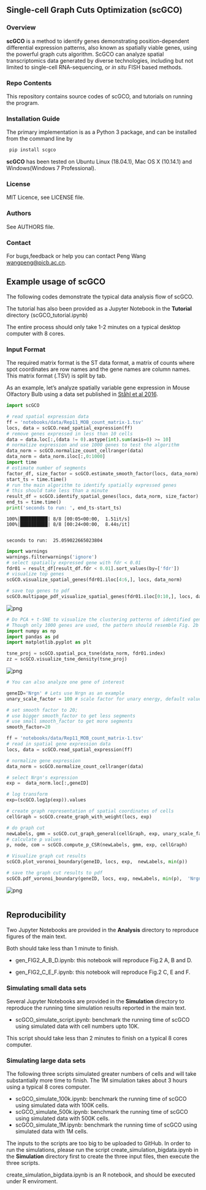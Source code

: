 
## Single-cell Graph Cuts Optimization (scGCO)

### Overview

**scGCO** is a method to identify genes demonstrating position-dependent differential expression patterns, also known as spatially viable genes, using the powerful graph cuts algorithm. ScGCO can analyze spatial transcriptomics data generated by diverse technologies, including but not limited to single-cell RNA-sequencing, or *in situ* FISH based methods.

### Repo Contents

This repository contains source codes of scGCO, and tutorials on running the program.

### Installation Guide

The primary implementation is as a Python 3 package, and can be installed from the command line by


```python
 pip install scgco
```


**scGCO** has been tested on Ubuntu Linux (18.04.1), Mac OS X (10.14.1) and Windows(Windows 7 Professional).

### License
MIT Licence, see LICENSE file.

###  Authors
See AUTHORS file.

### Contact
For bugs,feedback or help you can contact Peng Wang <wangpeng@picb.ac.cn>.

## Example usage of scGCO

The following codes demonstrate the typical data analysis flow of scGCO. 

The tutorial has also been provided as a Jupyter Notebook in the **Tutorial** directory (scGCO_tutorial.ipynb)

The entire process should only take 1-2 minutes on a typical desktop computer with 8 cores.

### Input Format
The required matrix format is the ST data format, a matrix of counts where spot coordinates are row names and the gene names are column names. This matrix format (.TSV) is split by tab.

As an example, let’s analyze spatially variable gene expression in Mouse Olfactory Bulb using a data set published in [Ståhl et al 2016](http://science.sciencemag.org/content/353/6294/78). 


```python
import scGCO

# read spatial expression data
ff = 'notebooks/data/Rep11_MOB_count_matrix-1.tsv'
locs, data = scGCO.read_spatial_expression(ff)
# remove genes expressed in less than 10 cells
data = data.loc[:,(data != 0).astype(int).sum(axis=0) >= 10]
# normalize expression and use 1000 genes to test the algorithm
data_norm = scGCO.normalize_count_cellranger(data)
data_norm = data_norm.iloc[:,0:1000]
import time
# estimate number of segments
factor_df, size_factor = scGCO.estimate_smooth_factor(locs, data_norm)
start_ts = time.time()
# run the main algorithm to identify spatially expressed genes
# this should take less than a minute 
result_df = scGCO.identify_spatial_genes(locs, data_norm, size_factor)
end_ts = time.time()
print('seconds to run: ', end_ts-start_ts)
```

    100%|██████████| 8/8 [00:05<00:00,  1.51it/s]
    100%|██████████| 8/8 [00:24<00:00,  8.44s/it]


    seconds to run:  25.059022665023804



```python
import warnings
warnings.filterwarnings('ignore')
# select spatially expressed gene with fdr < 0.01
fdr01 = result_df[result_df.fdr < 0.01].sort_values(by=['fdr'])
# visualize top genes
scGCO.visualize_spatial_genes(fdr01.iloc[4:6,], locs, data_norm)

# save top genes to pdf
scGCO.multipage_pdf_visualize_spatial_genes(fdr01.iloc[0:10,], locs, data_norm, 'notebooks/figures/top10_genes.pdf')
```


![png](Tutorial/figures/top_genes.png)



```python
# Do PCA + t-SNE to visualize the clustering patterns of identified genes
# Though only 1000 genes are used, the pattern should resemble Fig. 2b in the manuscript
import numpy as np
import pandas as pd
import matplotlib.pyplot as plt

tsne_proj = scGCO.spatial_pca_tsne(data_norm, fdr01.index)
zz = scGCO.visualize_tsne_density(tsne_proj)
```


![png](Tutorial/figures/density.png)



```python
# You can also analyze one gene of interest

geneID='Nrgn' # Lets use Nrgn as an example
unary_scale_factor = 100 # scale factor for unary energy, default value works well

# set smooth factor to 20; 
# use bigger smooth_factor to get less segments
# use small smooth_factor to get more segments
smooth_factor=20 

ff = 'notebooks/data/Rep11_MOB_count_matrix-1.tsv' 
# read in spatial gene expression data
locs, data = scGCO.read_spatial_expression(ff)

# normalize gene expression
data_norm = scGCO.normalize_count_cellranger(data)

# select Nrgn's expression
exp =  data_norm.loc[:,geneID]

# log transform
exp=(scGCO.log1p(exp)).values

# create graph representation of spatial coordinates of cells
cellGraph = scGCO.create_graph_with_weight(locs, exp)

# do graph cut
newLabels, gmm = scGCO.cut_graph_general(cellGraph, exp, unary_scale_factor, smooth_factor)
# calculate p values
p, node, com = scGCO.compute_p_CSR(newLabels, gmm, exp, cellGraph)

# Visualize graph cut results
scGCO.plot_voronoi_boundary(geneID, locs, exp,  newLabels, min(p)) 

# save the graph cut results to pdf
scGCO.pdf_voronoi_boundary(geneID, locs, exp, newLabels, min(p),  'Nrgn.pdf')

```


![png](Tutorial/figures/Nrgn.png)



```python

```
## Reproducibility

Two Jupyter Notebooks are provided in the **Analysis** directory to reproduce figures of the main text. 

Both should take less than 1 minute to finish.

* gen_FIG2_A_B_D.ipynb: this notebook will reproduce Fig.2 A, B and D.

* gen_FIG2_C_E_F.ipynb: this notebook will reproduce Fig.2 C, E and F.

### Simulating small data sets

Several Jupyter Notebooks are provided in the **Simulation**  directory to reproduce the running time simulation results reported in the main text.

* scGCO_simulate_script.ipynb: benchmark the running time of scGCO using simulated data with cell numbers upto 10K. 

This script should take less than 2 minutes to finish on a typical 8 cores computer.


### Simulating large data sets

The following three scripts simulated greater numbers of cells and will take substantially more time to finish.
The 1M simulation takes about 3 hours using a typical 8 cores computer.
* scGCO_simulate_100k.ipynb: benchmark the running time of scGCO using simulated data with 100K cells.
* scGCO_simulate_500k.ipynb: benchmark the running time of scGCO using simulated data with 500K cells.
* scGCO_simulate_1M.ipynb: benchmark the running time of scGCO using simulated data with 1M cells.

The inputs to the scripts are too big to be uploaded to GitHub. In order to run the simulations, please run the script create_simulation_bigdata.ipynb in the **Simulation** directory first to create the three input files, then execute the three scripts.

create_simulation_bigdata.ipynb is an R notebook, and should be executed under R enviroment.
